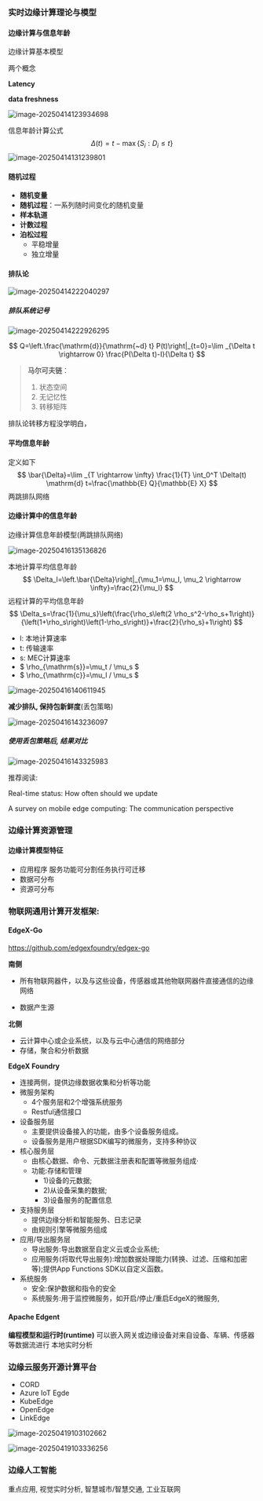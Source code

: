 ### 实时边缘计算理论与模型

#### 边缘计算与信息年龄

边缘计算基本模型

两个概念

**Latency** 

**data freshness**                    

![image-20250414123934698](/Users/jhsy/Learning_markdown/EdgeProcessing/assets/image-20250414123934698.png)

信息年龄计算公式
$$
\Delta(t)=t-\max \left\{S_i: D_i \leq t\right\}
$$
![image-20250414131239801](/Users/jhsy/Learning_markdown/EdgeProcessing/assets/image-20250414131239801.png)

#### 随机过程

* **随机变量**
* **随机过程**：一系列随时间变化的随机变量
* **样本轨道**
* **计数过程**
* **泊松过程**
  * 平稳增量
  * 独立增量



#### 排队论

![image-20250414222040297](assets/image-20250414222040297.png)

##### 排队系统记号

![image-20250414222926295](assets/image-20250414222926295.png)


$$
Q=\left.\frac{\mathrm{d}}{\mathrm{~d} t} P(t)\right|_{t=0}=\lim _{\Delta t \rightarrow 0} \frac{P(\Delta t)-I}{\Delta t}
$$

> **马尔可夫链**：
>
> 1. 状态空间
> 2. 无记忆性
> 3. 转移矩阵

排队论转移方程没学明白，

#### 平均信息年龄

定义如下
$$
\bar{\Delta}=\lim _{T \rightarrow \infty} \frac{1}{T} \int_0^T \Delta(t) \mathrm{d} t=\frac{\mathbb{E} Q}{\mathbb{E} X}
$$
两跳排队网络

#### 边缘计算中的信息年龄

边缘计算信息年龄模型(两跳排队网络)

![image-20250416135136826](assets/image-20250416135136826.png)

本地计算平均信息年龄
$$
\Delta_l=\left.\bar{\Delta}\right|_{\mu_1=\mu_l, \mu_2 \rightarrow \infty}=\frac{2}{\mu_l}
$$
远程计算的平均信息年龄
$$
\Delta_s=\frac{1}{\mu_s}\left(\frac{\rho_s\left(2 \rho_s^2-\rho_s+1\right)}{\left(1+\rho_s\right)\left(1-\rho_s\right)}+\frac{2}{\rho_s}+1\right)
$$

* l: 本地计算速率
* t: 传输速率
* s: MEC计算速率
* $ \rho_{\mathrm{s}}=\mu_t / \mu_s $
* $ \rho_{\mathrm{c}}=\mu_l / \mu_s $

![image-20250416140611945](assets/image-20250416140611945.png)

**减少排队, 保持包新鲜度**(丢包策略)

![image-20250416143236097](assets/image-20250416143236097.png)

##### 使用丢包策略后, 结果对比

![image-20250416143325983](assets/image-20250416143325983.png)

推荐阅读:

Real-time status: How often should we update

A survey on mobile edge computing: The communication perspective



### 边缘计算资源管理

#### 边缘计算模型特征

* 应用程序 服务功能可分割任务执行可迁移
* 数据可分布
* 资源可分布

### 物联网通用计算开发框架: 

#### EdgeX-Go

https://github.com/edgexfoundry/edgex-go

**南侧**

* 所有物联网器件，以及与这些设备，传感器或其他物联网器件直接通信的边缘网络

* 数据产生源

**北侧**

* 云计算中心或企业系统，以及与云中心通信的网络部分
* 存储，聚合和分析数据

**EdgeX Foundry**

* 连接两侧，提供边缘数据收集和分析等功能
* 微服务架构
  * 4个服务层和2个增强系统服务
  * Restful通信接口
* 设备服务层
  * 主要提供设备接入的功能，由多个设备服务组成。
  * 设备服务是用户根据SDK编写的微服务，支持多种协议
* 核心服务层
  * 由核心数据、命令、元数据注册表和配置等微服务组成·
  * 功能:存储和管理
    * 1)设备的元数据;
    * 2)从设备采集的数据;
    * 3)设备服务的配置信息
* 支持服务层
  * 提供边缘分析和智能服务、日志记录
  * 由规则引擎等微服务组成
* 应用/导出服务层
  * 导出服务:导出数据至自定义云或企业系统;
  * 应用服务(将取代导出服务):增加数据处理能力(转换、过滤、压缩和加密等);提供App Functions SDK以自定义函数。
* 系统服务
  * 安全:保护数据和指令的安全
  * 系统服务:用于监控微服务，如开启/停止/重启EdgeX的微服务,



#### Apache Edgent

**编程模型和运行时(runtime)**
可以嵌入网关或边缘设备对来自设备、车辆、传感器等数据流进行
本地实时分析



### 边缘云服务开源计算平台

* CORD
* Azure IoT Egde
* KubeEdge
* OpenEdge
* LinkEdge



![image-20250419103102662](assets/image-20250419103102662.png)

![image-20250419103336256](assets/image-20250419103336256.png)

### 边缘人工智能

重点应用, 视觉实时分析, 智慧城市/智慧交通, 工业互联网